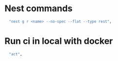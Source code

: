 # Nest commands

```bash
  "nest g r <name> --no-spec --flat --type rest",
```

# Run ci in local with docker

```bash
  "act",
```
